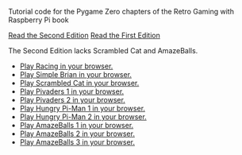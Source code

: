 Tutorial code for the Pygame Zero chapters of the Retro Gaming with Raspberry Pi book

[Read the Second Edition](https://magpi.raspberrypi.com/books/retro-gaming-raspberry-pi-2nd-edition)
[Read the First Edition](https://magpi.raspberrypi.com/books/retro-gaming)

The Second Edition lacks Scrambled Cat and AmazeBalls.

- [Play Racing in your browser.](https://thisarray.github.io/retro-gaming/Part%2001%20-%20Racing/race1.html)
- [Play Simple Brian in your browser.](https://thisarray.github.io/retro-gaming/Part%2002%20-%20Simple%20Brian/brian.html)
- [Play Scrambled Cat in your browser.](https://thisarray.github.io/retro-gaming/Part%2003%20-%20Scrambled%20Cat/scrambledcat.html)
- [Play Pivaders 1 in your browser.](https://thisarray.github.io/retro-gaming/Part%2004%20-%20Pivaders%201/pivaders1.html)
- [Play Pivaders 2 in your browser.](https://thisarray.github.io/retro-gaming/Part%2005%20-%20Pivaders%202/pivaders2.html)
- [Play Hungry Pi-Man 1 in your browser.](https://thisarray.github.io/retro-gaming/Part%2006%20-%20Hungry%20Pi-Man%201/piman1.html)
- [Play Hungry Pi-Man 2 in your browser.](https://thisarray.github.io/retro-gaming/Part%2007%20-%20Hungry%20Pi-Man%202/piman2.html)
- [Play AmazeBalls 1 in your browser.](https://thisarray.github.io/retro-gaming/Part%2008%20-%20AmazeBalls%201/amazeballs1.html)
- [Play AmazeBalls 2 in your browser.](https://thisarray.github.io/retro-gaming/Part%2009%20-%20AmazeBalls%202/amazeballs2.html)
- [Play AmazeBalls 3 in your browser.](https://thisarray.github.io/retro-gaming/Part%2010%20-%20AmazeBalls%203/amazeballs3.html)
